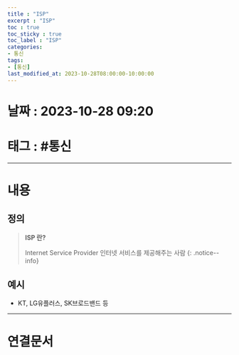 ```yaml
---
title : "ISP"
excerpt : "ISP"
toc : true
toc_sticky : true
toc_label : "ISP"
categories:
- 통신
tags:
- [통신]
last_modified_at: 2023-10-28T08:00:00-10:00:00
---
```


# 날짜 : 2023-10-28 09:20

# 태그 : #통신
---

# 내용

## 정의
> **ISP 란?**
>
> Internet Service Provider
> 인터넷 서비스를 제공해주는 사람
{: .notice--info}

## 예시
-  KT, LG유플러스, SK브로드밴드 등

---

# 연결문서
